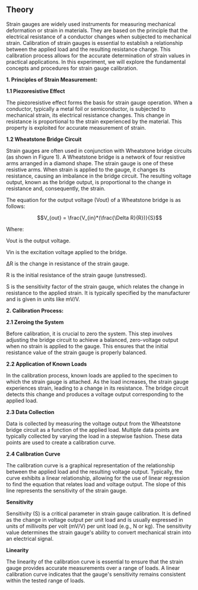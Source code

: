 ## Theory

Strain gauges are widely used instruments for measuring mechanical deformation or strain in materials. They are based on the principle that the electrical resistance of a conductor changes when subjected to mechanical strain. Calibration of strain gauges is essential to establish a relationship between the applied load and the resulting resistance change. This calibration process allows for the accurate determination of strain values in practical applications. In this experiment, we will explore the fundamental concepts and procedures for strain gauge calibration.

**1. Principles of Strain Measurement:**

**1.1 Piezoresistive Effect**

The piezoresistive effect forms the basis for strain gauge operation. When a conductor, typically a metal foil or semiconductor, is subjected to mechanical strain, its electrical resistance changes. This change in resistance is proportional to the strain experienced by the material. This property is exploited for accurate measurement of strain. 

**1.2 Wheatstone Bridge Circuit**

Strain gauges are often used in conjunction with Wheatstone bridge circuits (as shown in Figure 1). A Wheatstone bridge is a network of four resistive arms arranged in a diamond shape. The strain gauge is one of these resistive arms. When strain is applied to the gauge, it changes its resistance, causing an imbalance in the bridge circuit. The resulting voltage output, known as the bridge output, is proportional to the change in resistance and, consequently, the strain.

The equation for the output voltage (Vout) of a Wheatstone bridge is as follows:

$$V_{out} = \frac{V_{in}*(\frac{\Delta R}{R})}{S}$$

Where:

Vout is the output voltage.

Vin is the excitation voltage applied to the bridge.

&Delta;R is the change in resistance of the strain gauge.

R is the initial resistance of the strain gauge (unstressed).

S is the sensitivity factor of the strain gauge, which relates the change in resistance to the applied strain. It is typically specified by the manufacturer and is given in units like mV/V.

**2. Calibration Process:**

**2.1 Zeroing the System**

Before calibration, it is crucial to zero the system. This step involves adjusting the bridge circuit to achieve a balanced, zero-voltage output when no strain is applied to the gauge. This ensures that the initial resistance value of the strain gauge is properly balanced.

**2.2 Application of Known Loads**

In the calibration process, known loads are applied to the specimen to which the strain gauge is attached. As the load increases, the strain gauge experiences strain, leading to a change in its resistance. The bridge circuit detects this change and produces a voltage output corresponding to the applied load.



**2.3 Data Collection**

Data is collected by measuring the voltage output from the Wheatstone bridge circuit as a function of the applied load. Multiple data points are typically collected by varying the load in a stepwise fashion. These data points are used to create a calibration curve.

**2.4 Calibration Curve**

The calibration curve is a graphical representation of the relationship between the applied load and the resulting voltage output. Typically, the curve exhibits a linear relationship, allowing for the use of linear regression to find the equation that relates load and voltage output. The slope of this line represents the sensitivity of the strain gauge.

**Sensitivity**

Sensitivity (S) is a critical parameter in strain gauge calibration. It is defined as the change in voltage output per unit load and is usually expressed in units of millivolts per volt (mV/V) per unit load (e.g., N or kg). The sensitivity value determines the strain gauge's ability to convert mechanical strain into an electrical signal.

**Linearity**

The linearity of the calibration curve is essential to ensure that the strain gauge provides accurate measurements over a range of loads. A linear calibration curve indicates that the gauge's sensitivity remains consistent within the tested range of loads.
				

						
<script id="MathJax-script" async src="https://cdn.jsdelivr.net/npm/mathjax@3/es5/tex-mml-chtml.js"></script>								